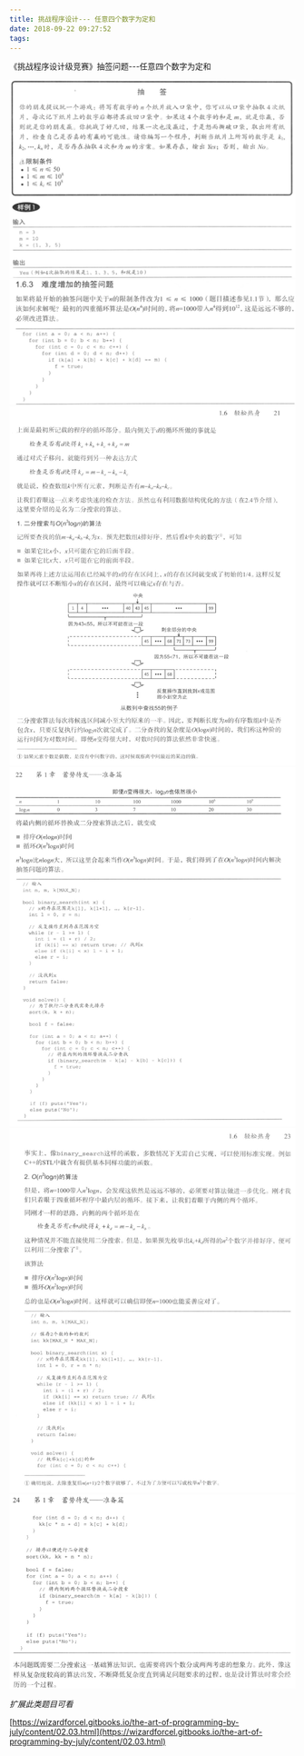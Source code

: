 ```yaml
---
title: 挑战程序设计--- 任意四个数字为定和
date: 2018-09-22 09:27:52
tags:
---
```


《挑战程序设计级竞赛》抽签问题---任意四个数字为定和

<!-- more -->

<img src="https://raw.githubusercontent.com/GreenHatHG/blog_image/master/%E6%8C%91%E6%88%98%E7%A8%8B%E5%BA%8F%E8%AE%BE%E8%AE%A1-%E6%8A%BD%E7%AD%BE%E9%97%AE%E9%A2%98.png">
<img src="https://raw.githubusercontent.com/GreenHatHG/blog_image/master/%E6%8C%91%E6%88%98%E7%A8%8B%E5%BA%8F%E8%AE%BE%E8%AE%A1-%E6%8A%BD%E7%AD%BE%E9%97%AE%E9%A2%982.png">
<img src="https://raw.githubusercontent.com/GreenHatHG/blog_image/master/%E6%8C%91%E6%88%98%E7%A8%8B%E5%BA%8F%E8%AE%BE%E8%AE%A1-%E6%8A%BD%E7%AD%BE%E9%97%AE%E9%A2%983.jpg">
<img src="https://raw.githubusercontent.com/GreenHatHG/blog_image/master/%E6%8C%91%E6%88%98%E7%A8%8B%E5%BA%8F%E8%AE%BE%E8%AE%A1-%E6%8A%BD%E7%AD%BE%E9%97%AE%E9%A2%984.jpg">

<img src="https://raw.githubusercontent.com/GreenHatHG/blog_image/master/%E6%8C%91%E6%88%98%E7%A8%8B%E5%BA%8F%E8%AE%BE%E8%AE%A1-%E6%8A%BD%E7%AD%BE%E9%97%AE%E9%A2%985.jpg">

<img src="https://raw.githubusercontent.com/GreenHatHG/blog_image/master/%E6%8C%91%E6%88%98%E7%A8%8B%E5%BA%8F%E8%AE%BE%E8%AE%A1-%E6%8A%BD%E7%AD%BE%E9%97%AE%E9%A2%986.png">



*扩展此类题目可看*

[https://wizardforcel.gitbooks.io/the-art-of-programming-by-july/content/02.03.html](https://wizardforcel.gitbooks.io/the-art-of-programming-by-july/content/02.03.html)



